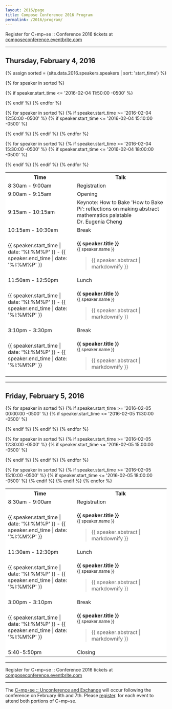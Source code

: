 ```yaml
---
layout: 2016/page
title: Compose Conference 2016 Program
permalink: /2016/program/
---
```


Register for C◦mp◦se :: Conference 2016 tickets at [composeconference.eventbrite.com](http://composeconference.eventbrite.com)

---

<!-- Thursday's schedule -->
## Thursday, February 4, 2016

<table class="table table-bordered" style="background: #fff">
    <tr class="active"><th width="200">Time</th><th>Talk</th></tr>
    <tr><td>8:30am - 9:00am</td><td>Registration</td></tr>
    <tr><td>9:00am - 9:15am</td><td>Opening<br/></td></tr>
    <tr><td>9:15am - 10:15am</td><td>Keynote: How to Bake 'How to Bake Pi': reflections on making abstract mathematics palatable<br/>Dr. Eugenia Cheng<br/></td></tr>
    <tr><td>10:15am - 10:30am</td><td>Break<br/></td></tr>

{% assign sorted = (site.data.2016.speakers.speakers | sort: 'start_time') %}

{% for speaker in sorted %}

  {% if speaker.start_time <= '2016-02-04 11:50:00 -0500' %}
    <tr>
      <td>{{ speaker.start_time | date: '%I:%M%P' }} - {{ speaker.end_time | date: '%I:%M%P' }}</td>
      <td>
        <p class="lead">
          <b>{{ speaker.title }}</b> <br/>
            <small>
                {{ speaker.name }}
            </small>
        </p>
        <blockquote class="abstract">
            {{ speaker.abstract | markdownify }}
        </blockquote>
      </td>
    </tr>
  {% endif %}
{% endfor %}
<tr><td>11:50am - 12:50pm</td><td>Lunch<br/></td></tr>

{% for speaker in sorted %}
  {% if speaker.start_time >= '2016-02-04 12:50:00 -0500' %}
  {% if speaker.start_time <= '2016-02-04 15:10:00 -0500' %}
    <tr>
      <td>{{ speaker.start_time | date: '%I:%M%P' }} - {{ speaker.end_time | date: '%I:%M%P' }}</td>
      <td>
        <p class="lead">
          <b>{{ speaker.title }}</b> <br/>
            <small>
                {{ speaker.name }}
            </small>
        </p>
        <blockquote class="abstract">
            {{ speaker.abstract | markdownify }}
        </blockquote>
      </td>
    </tr>
  {% endif %}
  {% endif %}
{% endfor %}

<tr><td>3:10pm - 3:30pm</td><td>Break<br/></td></tr>

{% for speaker in sorted %}
  {% if speaker.start_time >= '2016-02-04 15:30:00 -0500' %}
  {% if speaker.start_time <= '2016-02-04 18:00:00 -0500' %}
    <tr>
      <td>{{ speaker.start_time | date: '%I:%M%P' }} - {{ speaker.end_time | date: '%I:%M%P' }}</td>
      <td>
        <p class="lead">
          <b>{{ speaker.title }}</b> <br/>
            <small>
                {{ speaker.name }}
            </small>
        </p>
        <blockquote class="abstract">
            {{ speaker.abstract | markdownify }}
        </blockquote>
      </td>
    </tr>
  {% endif %}
  {% endif %}
{% endfor %}

</table>

---

<!-- Friday's schedule -->
## Friday, February 5, 2016
<table class="table table-bordered" style="background: #fff">
    <tr class="active"><th width="200">Time</th><th>Talk</th></tr>
    <tr><td>8:30am - 9:00am</td><td>Registration</td></tr>

{% for speaker in sorted %}
  {% if speaker.start_time >= '2016-02-05 00:00:00 -0500' %}
  {% if speaker.start_time <= '2016-02-05 11:30:00 -0500' %}
    <tr>
      <td>{{ speaker.start_time | date: '%I:%M%P' }} - {{ speaker.end_time | date: '%I:%M%P' }}</td>
      <td>
        <p class="lead">
          <b>{{ speaker.title }}</b> <br/>
            <small>
                {{ speaker.name }}
            </small>
        </p>
        <blockquote class="abstract">
            {{ speaker.abstract | markdownify }}
        </blockquote>
      </td>
    </tr>
  {% endif %}
  {% endif %}
{% endfor %}
<tr><td>11:30am - 12:30pm</td><td>Lunch<br/></td></tr>

{% for speaker in sorted %}
  {% if speaker.start_time >= '2016-02-05 12:30:00 -0500' %}
  {% if speaker.start_time <= '2016-02-05 15:00:00 -0500' %}
    <tr>
      <td>{{ speaker.start_time | date: '%I:%M%P' }} - {{ speaker.end_time | date: '%I:%M%P' }}</td>
      <td>
        <p class="lead">
          <b>{{ speaker.title }}</b> <br/>
            <small>
                {{ speaker.name }}
            </small>
        </p>
        <blockquote class="abstract">
            {{ speaker.abstract | markdownify }}
        </blockquote>
      </td>
    </tr>
  {% endif %}
  {% endif %}
{% endfor %}
<tr><td>3:00pm - 3:10pm</td><td>Break<br/></td></tr>
{% for speaker in sorted %}
  {% if speaker.start_time >= '2016-02-05 15:10:00 -0500' %}
  {% if speaker.start_time <= '2016-02-05 18:00:00 -0500' %}
    <tr>
      <td>{{ speaker.start_time | date: '%I:%M%P' }} - {{ speaker.end_time | date: '%I:%M%P' }}</td>
      <td>
        <p class="lead">
          <b>{{ speaker.title }}</b> <br/>
            <small>
                {{ speaker.name }}
            </small>
        </p>
        <blockquote class="abstract">
            {{ speaker.abstract | markdownify }}
        </blockquote>
      </td>
    </tr>
  {% endif %}
  {% endif %}
{% endfor %}

<tr><td>5:40-5:50pm</td><td>Closing</td></tr>
</table>

---

Register for C◦mp◦se :: Conference 2016 tickets at [composeconference.eventbrite.com](http://composeconference.eventbrite.com)

---

The [C◦mp◦se :: Unconference and Exchange](../unconference) will occur following the conference on February 6th and 7th. Please [register](https://www.eventbrite.com/e/cmpse-unconference-and-exchange-2016-tickets-20455465849). for each event to attend both portions of C◦mp◦se.
